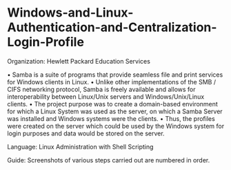 # Windows-and-Linux-Authentication-and-Centralization-Login-Profile

Organization: Hewlett Packard Education Services

• Samba is a suite of programs that provide seamless file and print services for Windows clients in Linux. 
• Unlike other implementations of the SMB / CIFS networking protocol, Samba is freely available and allows for interoperability between Linux/Unix servers and Windows/Unix/Linux clients. 
• The project purpose was to create a domain-based environment for which a Linux System was used as the server, on which a Samba Server was installed and Windows systems were the clients. 
• Thus, the profiles were created on the server which could be used by the Windows system for login purposes and data would be stored on the server.

Language: Linux Administration with Shell Scripting

Guide: Screenshots of various steps carried out are numbered in order.
